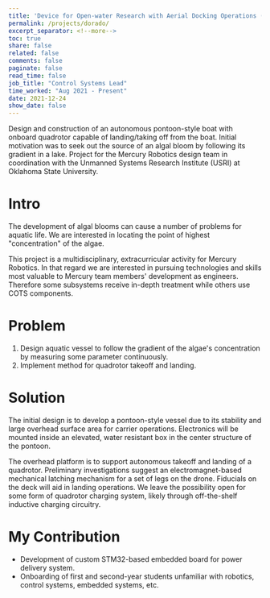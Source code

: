 ```yaml
---
title: 'Device for Open-water Research with Aerial Docking Operations (DORADO)'
permalink: /projects/dorado/
excerpt_separator: <!--more-->
toc: true
share: false
related: false
comments: false
paginate: false
read_time: false
job_title: "Control Systems Lead"
time_worked: "Aug 2021 - Present"
date: 2021-12-24
show_date: false
---
```


Design and construction of an autonomous pontoon-style boat with onboard quadrotor capable of landing/taking off from the boat. Initial motivation was to seek out the source of an algal bloom by following its gradient in a lake. Project for the Mercury Robotics design team in coordination with the Unmanned Systems Research Institute (USRI) at Oklahoma State University. 
<!--more-->

# Intro
The development of algal blooms can cause a number of problems for aquatic life. We are interested in locating the point of highest "concentration" of the algae.

This project is a multidisciplinary, extracurricular activity for Mercury Robotics. In that regard we are interested in pursuing technologies and skills most valuable to Mercury team members' development as engineers. Therefore some subsystems receive in-depth treatment while others use COTS components.

# Problem
1. Design aquatic vessel to follow the gradient of the algae's concentration by measuring some parameter continuously.
2. Implement method for quadrotor takeoff and landing.

# Solution
The initial design is to develop a pontoon-style vessel due to its stability and large overhead surface area for carrier operations. Electronics will be mounted inside an elevated, water resistant box in the center structure of the pontoon.

The overhead platform is to support autonomous takeoff and landing of a quadrotor. Preliminary investigations suggest an electromagnet-based mechanical latching mechanism for a set of legs on the drone. Fiducials on the deck will aid in landing operations. We leave the possibility open for some form of quadrotor charging system, likely through off-the-shelf inductive charging circuitry.


# My Contribution
* Development of custom STM32-based embedded board for power delivery system.
* Onboarding of first and second-year students unfamiliar with robotics, control systems, embedded systems, etc.